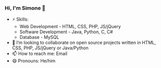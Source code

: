### Hi, I'm Simone 👋

<!--
Here are some ideas to get you started:

- 🔭 I’m currently working on ...
- 🌱 I’m currently learning ...
- 👯 I’m looking to collaborate on ...
- 🤔 I’m looking for help with ...
- 💬 Ask me about ...
- 📫 How to reach me: ...
- 😄 Pronouns: ...
- ⚡ Fun fact: ...
-->

- ⚡ Skills:  
    - Web Development - HTML, CSS, PHP, JS/jQuery  
    - Software Development - Java, Python, C, C#  
    - Database - MySQL
- 👯 I’m looking to collaborate on open source projects written in HTML, CSS, PHP, JS/jQuery or Java/Python
- 📫 How to reach me: Email
- 😄 Pronouns: He/him
